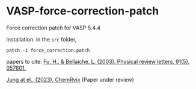 # VASP-force-correction-patch
Force correction patch for VASP 5.4.4

Installation: in the ```src``` folder,
```
patch -i force_correction.patch
```

papers to cite: 
[Fu, H., & Bellaiche, L. (2003). Physical review letters, 91(5), 057601.](https://journals.aps.org/prl/abstract/10.1103/PhysRevLett.91.057601)

[Jung at el., (2023). ChemRvix](https://chemrxiv.org/engage/chemrxiv/article-details/63fd7308897b18336f3a59aa) (Paper under review)
